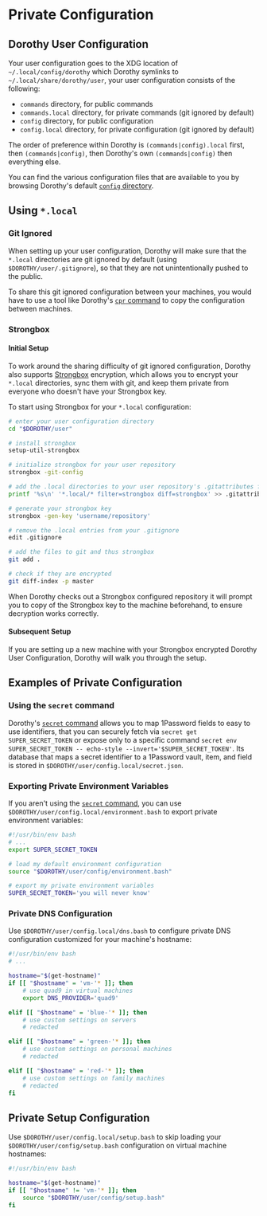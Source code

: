 # Private Configuration

## Dorothy User Configuration

Your user configuration goes to the XDG location of `~/.local/config/dorothy` which Dorothy symlinks to `~/.local/share/dorothy/user`, your user configuration consists of the following:

- `commands` directory, for public commands
- `commands.local` directory, for private commands (git ignored by default)
- `config` directory, for public configuration
- `config.local` directory, for private configuration (git ignored by default)

The order of preference within Dorothy is `(commands|config).local` first, then `(commands|config)`, then Dorothy's own `(commands|config)` then everything else.

You can find the various configuration files that are available to you by browsing Dorothy's default [`config` directory](https://github.com/bevry/dorothy/tree/master/config).

## Using `*.local`

### Git Ignored

When setting up your user configuration, Dorothy will make sure that the `*.local` directories are git ignored by default (using `$DOROTHY/user/.gitignore`), so that they are not unintentionally pushed to the public.

To share this git ignored configuration between your machines, you would have to use a tool like Dorothy's [`cpr` command](https://github.com/bevry/dorothy/blob/master/commands/cpr) to copy the configuration between machines.

### Strongbox

#### Initial Setup

To work around the sharing difficulty of git ignored configuration, Dorothy also supports [Strongbox](https://github.com/uw-labs/strongbox) encryption, which allows you to encrypt your `*.local` directories, sync them with git, and keep them private from everyone who doesn't have your Strongbox key.

To start using Strongbox for your `*.local` configuration:

```bash
# enter your user configuration directory
cd "$DOROTHY/user"

# install strongbox
setup-util-strongbox

# initialize strongbox for your user repository
strongbox -git-config

# add the .local directories to your user repository's .gitattributes file
printf '%s\n' '*.local/* filter=strongbox diff=strongbox' >> .gitattributes

# generate your strongbox key
strongbox -gen-key 'username/repository'

# remove the .local entries from your .gitignore
edit .gitignore

# add the files to git and thus strongbox
git add .

# check if they are encrypted
git diff-index -p master
```

When Dorothy checks out a Strongbox configured repository it will prompt you to copy of the Strongbox key to the machine beforehand, to ensure decryption works correctly.

#### Subsequent Setup

If you are setting up a new machine with your Strongbox encrypted Dorothy User Configuration, Dorothy will walk you through the setup.

## Examples of Private Configuration

### Using the `secret` command

Dorothy's [`secret` command](https://github.com/bevry/dorothy/blob/master/commands/secret) allows you to map 1Password fields to easy to use identifiers, that you can securely fetch via `secret get SUPER_SECRET_TOKEN` or expose only to a specific command `secret env SUPER_SECRET_TOKEN -- echo-style --invert='$SUPER_SECRET_TOKEN'`. Its database that maps a secret identifier to a 1Password vault, item, and field is stored in `$DOROTHY/user/config.local/secret.json`.

### Exporting Private Environment Variables

If you aren't using the [`secret` command](https://github.com/bevry/dorothy/blob/master/commands/secret), you can use `$DOROTHY/user/config.local/environment.bash` to export private environment variables:

```bash
#!/usr/bin/env bash
# ...
export SUPER_SECRET_TOKEN

# load my default environment configuration
source "$DOROTHY/user/config/environment.bash"

# export my private environment variables
SUPER_SECRET_TOKEN='you will never know'
```

### Private DNS Configuration

Use `$DOROTHY/user/config.local/dns.bash` to configure private DNS configuration customized for your machine's hostname:

```bash
#!/usr/bin/env bash
# ...

hostname="$(get-hostname)"
if [[ "$hostname" = 'vm-'* ]]; then
	# use quad9 in virtual machines
	export DNS_PROVIDER='quad9'

elif [[ "$hostname" = 'blue-'* ]]; then
	# use custom settings on servers
	# redacted

elif [[ "$hostname" = 'green-'* ]]; then
	# use custom settings on personal machines
	# redacted

elif [[ "$hostname" = 'red-'* ]]; then
	# use custom settings on family machines
	# redacted
fi
```

## Private Setup Configuration

Use `$DOROTHY/user/config.local/setup.bash` to skip loading your `$DOROTHY/user/config/setup.bash` configuration on virtual machine hostnames:

```bash
#!/usr/bin/env bash

hostname="$(get-hostname)"
if [[ "$hostname" != 'vm-'* ]]; then
	source "$DOROTHY/user/config/setup.bash"
fi
```
